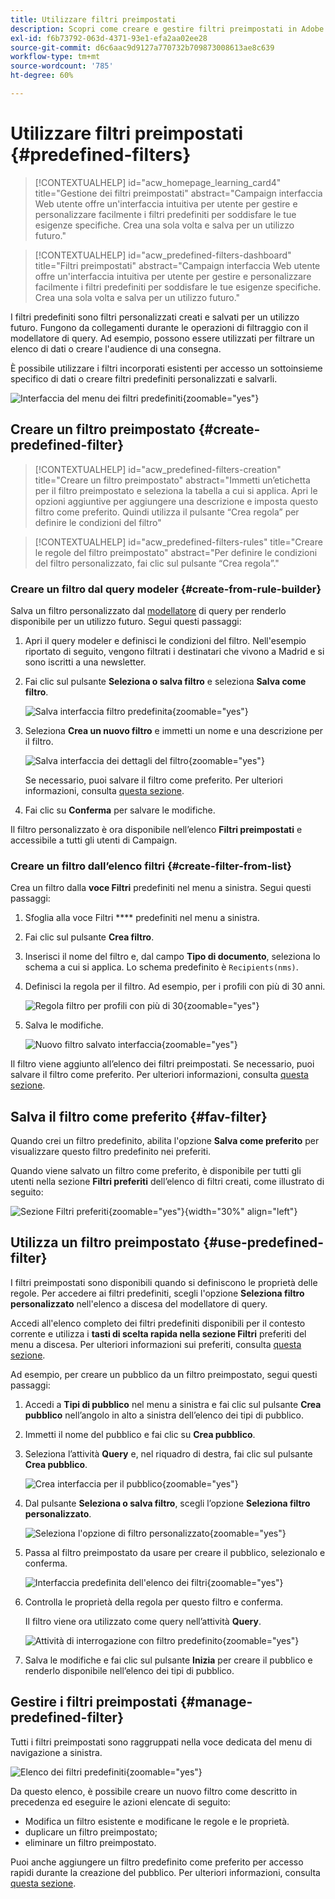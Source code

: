 ```yaml
---
title: Utilizzare filtri preimpostati
description: Scopri come creare e gestire filtri preimpostati in Adobe Campaign Web
exl-id: f6b73792-063d-4371-93e1-efa2aa02ee28
source-git-commit: d6c6aac9d9127a770732b709873008613ae8c639
workflow-type: tm+mt
source-wordcount: '785'
ht-degree: 60%

---
```


# Utilizzare filtri preimpostati {#predefined-filters}

>[!CONTEXTUALHELP]
>id="acw_homepage_learning_card4"
>title="Gestione dei filtri preimpostati"
>abstract="Campaign interfaccia Web utente offre un&#39;interfaccia intuitiva per utente per gestire e personalizzare facilmente i filtri predefiniti per soddisfare le tue esigenze specifiche. Crea una sola volta e salva per un utilizzo futuro."

>[!CONTEXTUALHELP]
>id="acw_predefined-filters-dashboard"
>title="Filtri preimpostati"
>abstract="Campaign interfaccia Web utente offre un&#39;interfaccia intuitiva per utente per gestire e personalizzare facilmente i filtri predefiniti per soddisfare le tue esigenze specifiche. Crea una sola volta e salva per un utilizzo futuro."

I filtri predefiniti sono filtri personalizzati creati e salvati per un utilizzo futuro. Fungono da collegamenti durante le operazioni di filtraggio con il modellatore di query. Ad esempio, possono essere utilizzati per filtrare un elenco di dati o creare l&#39;audience di una consegna.

È possibile utilizzare i filtri incorporati esistenti per accesso un sottoinsieme specifico di dati o creare filtri predefiniti personalizzati e salvarli.

![Interfaccia del menu dei filtri predefiniti](assets/predefined-filters-menu.png){zoomable="yes"}

## Creare un filtro preimpostato {#create-predefined-filter}

>[!CONTEXTUALHELP]
>id="acw_predefined-filters-creation"
>title="Creare un filtro preimpostato"
>abstract="Immetti un’etichetta per il filtro preimpostato e seleziona la tabella a cui si applica. Apri le opzioni aggiuntive per aggiungere una descrizione e imposta questo filtro come preferito. Quindi utilizza il pulsante “Crea regola” per definire le condizioni del filtro"

>[!CONTEXTUALHELP]
>id="acw_predefined-filters-rules"
>title="Creare le regole del filtro preimpostato"
>abstract="Per definire le condizioni del filtro personalizzato, fai clic sul pulsante “Crea regola”."

### Creare un filtro dal query modeler {#create-from-rule-builder}

Salva un filtro personalizzato dal [modellatore](../query/query-modeler-overview.md) di query per renderlo disponibile per un utilizzo futuro. Segui questi passaggi:

1. Apri il query modeler e definisci le condizioni del filtro. Nell&#39;esempio riportato di seguito, vengono filtrati i destinatari che vivono a Madrid e si sono iscritti a una newsletter.
1. Fai clic sul pulsante **Seleziona o salva filtro** e seleziona **Salva come filtro**.

   ![Salva interfaccia filtro predefinita](assets/predefined-filters-save.png){zoomable="yes"}

1. Seleziona **Crea un nuovo filtro** e immetti un nome e una descrizione per il filtro.

   ![Salva interfaccia dei dettagli del filtro](assets/predefined-filters-save-filter.png){zoomable="yes"}

   Se necessario, puoi salvare il filtro come preferito. Per ulteriori informazioni, consulta [questa sezione](#fav-filter).

1. Fai clic su **Conferma** per salvare le modifiche.

Il filtro personalizzato è ora disponibile nell’elenco **Filtri preimpostati** e accessibile a tutti gli utenti di Campaign.

### Creare un filtro dall’elenco filtri {#create-filter-from-list}

Crea un filtro dalla **voce Filtri** predefiniti nel menu a sinistra. Segui questi passaggi:

1. Sfoglia alla voce Filtri **** predefiniti nel menu a sinistra.
1. Fai clic sul pulsante **Crea filtro**.
1. Inserisci il nome del filtro e, dal campo **Tipo di documento**, seleziona lo schema a cui si applica. Lo schema predefinito è `Recipients(nms)`.

1. Definisci la regola per il filtro. Ad esempio, per i profili con più di 30 anni.

   ![Regola filtro per profili con più di 30](assets/filter-30+.png){zoomable="yes"}

1. Salva le modifiche.

   ![Nuovo filtro salvato interfaccia](assets/new-filter.png){zoomable="yes"}

Il filtro viene aggiunto all’elenco dei filtri preimpostati. Se necessario, puoi salvare il filtro come preferito. Per ulteriori informazioni, consulta [questa sezione](#fav-filter).

## Salva il filtro come preferito {#fav-filter}

Quando crei un filtro predefinito, abilita l&#39;opzione **Salva come preferito** per visualizzare questo filtro predefinito nei preferiti.

Quando viene salvato un filtro come preferito, è disponibile per tutti gli utenti nella sezione **Filtri preferiti** dell’elenco di filtri creati, come illustrato di seguito:

![Sezione Filtri preferiti](assets/predefined-filters-favorite.png){zoomable="yes"}{width="30%" align="left"}

## Utilizza un filtro preimpostato {#use-predefined-filter}

I filtri preimpostati sono disponibili quando si definiscono le proprietà delle regole. Per accedere ai filtri predefiniti, scegli l&#39;opzione **Seleziona filtro personalizzato** nell&#39;elenco a discesa del modellatore di query.

Accedi all&#39;elenco completo dei filtri predefiniti disponibili per il contesto corrente e utilizza i **tasti di scelta rapida nella sezione Filtri** preferiti del menu a discesa. Per ulteriori informazioni sui preferiti, consulta [questa sezione](#fav-filter).

Ad esempio, per creare un pubblico da un filtro preimpostato, segui questi passaggi:

1. Accedi a **Tipi di pubblico** nel menu a sinistra e fai clic sul pulsante **Crea pubblico** nell’angolo in alto a sinistra dell’elenco dei tipi di pubblico.
1. Immetti il nome del pubblico e fai clic su **Crea pubblico**.
1. Seleziona l’attività **Query** e, nel riquadro di destra, fai clic sul pulsante **Crea pubblico**.

   ![Crea interfaccia per il pubblico](assets/build-audience-from-filter.png){zoomable="yes"}

1. Dal pulsante **Seleziona o salva filtro**, scegli l’opzione **Seleziona filtro personalizzato**.

   ![Seleziona l&#39;opzione di filtro personalizzato](assets/build-audience-select-custom-filter.png){zoomable="yes"}

1. Passa al filtro preimpostato da usare per creare il pubblico, selezionalo e conferma.

   ![Interfaccia predefinita dell&#39;elenco dei filtri](assets/build-audience-filter-list.png){zoomable="yes"}

1. Controlla le proprietà della regola per questo filtro e conferma.

   Il filtro viene ora utilizzato come query nell’attività **Query**.

   ![Attività di interrogazione con filtro predefinito](assets/build-audience-confirm.png){zoomable="yes"}

1. Salva le modifiche e fai clic sul pulsante **Inizia** per creare il pubblico e renderlo disponibile nell’elenco dei tipi di pubblico.

## Gestire i filtri preimpostati {#manage-predefined-filter}

Tutti i filtri preimpostati sono raggruppati nella voce dedicata del menu di navigazione a sinistra.

![Elenco dei filtri predefiniti](assets/list-of-filters.png){zoomable="yes"}

Da questo elenco, è possibile creare un nuovo filtro come descritto in precedenza ed eseguire le azioni elencate di seguito:

* Modifica un filtro esistente e modificane le regole e le proprietà.
* duplicare un filtro preimpostato;
* eliminare un filtro preimpostato.

Puoi anche aggiungere un filtro predefinito come preferito per accesso rapidi durante la creazione del pubblico. Per ulteriori informazioni, consulta [questa sezione](#fav-filter).

<!--
## Built-in predefined filters {#ootb-predefined-filter}

Campaign comes with a set of predefined filters, built from the client console. These filters can be used to define your audiences, and rules. They must not be modified.
-->
